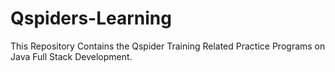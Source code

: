 # Qspiders-Learning



This Repository Contains the Qspider Training Related Practice Programs on Java Full Stack Development.


